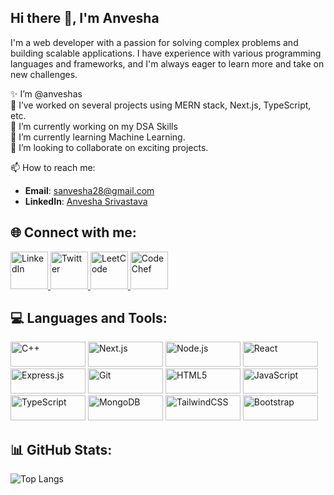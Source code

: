 <!--
**anveshas/anveshas** is a ✨ _special_ ✨ repository because its `README.md` (this file) appears on your GitHub profile.
Here are some ideas to get you started:-->
## Hi there 👋, I'm Anvesha
<!--
<p align="center">
  <span style="font-size: 24px;"><strong>Hi there 👋, I'm Anvesha</strong></span>
</p>
<p align="center">
  <img src="https://dtmvamahs40ux.cloudfront.net/gl-academy/course/course-1199-Free%20Data%20Sources.jpg" alt="Image">
</p>-->

I'm a web developer with a passion for solving complex problems and building scalable applications. I have experience with various programming languages and frameworks, and I'm always eager to learn more and take on new challenges.

✨ I’m @anveshas  
🔭 I’ve worked on several projects using MERN stack, Next.js, TypeScript, etc.  
🔭 I’m currently working on my DSA Skills  
🌱 I’m currently learning Machine Learning.  
👯 I’m looking to collaborate on exciting projects.


📫 How to reach me:
- **Email**: [sanvesha28@gmail.com](mailto:sanvesha28@gmail.com)
- **LinkedIn**: [Anvesha Srivastava](https://www.linkedin.com/in/anvesha-srivastava-41babb25a/)

## 🌐 Connect with me:
<a href="https://www.linkedin.com/in/anvesha-srivastava-41babb25a/">
  <img src="https://images.rawpixel.com/image_png_800/czNmcy1wcml2YXRlL3Jhd3BpeGVsX2ltYWdlcy93ZWJzaXRlX2NvbnRlbnQvbHIvdjk4Mi1kMy0xMC5wbmc.png" alt="LinkedIn" width="60" height="60">
</a>
<a href="https://x.com/Anvesha91091051/">
  <img src="https://cdn.pixabay.com/photo/2015/03/10/17/30/twitter-667462_640.png" alt="Twitter" width="60" height="60">
</a>
<a href="https://leetcode.com/u/diya9/">
  <img src="https://encrypted-tbn0.gstatic.com/images?q=tbn:ANd9GcQvhFQX5MMDl81fsQPbYdEnsO0g8d6QWdjQ5g&s" alt="LeetCode" width="60" height="60">
</a>
<a href="https://www.codechef.com/users/sanvesha28">
  <img src="https://encrypted-tbn0.gstatic.com/images?q=tbn:ANd9GcTEcv_WJfqB-tC3ZFADRoUMMMTtOA6ZzyAA6g&s" alt="CodeChef" width="60" height="60">
</a>

## 💻 Languages and Tools:
<img src="https://img.shields.io/badge/C++-00599C?style=flat&logo=cplusplus&logoColor=white" alt="C++" width="120" height="40"> <img src="https://img.shields.io/badge/Next.js-000000?style=flat&logo=nextdotjs&logoColor=white" alt="Next.js" width="120" height="40"> <img src="https://img.shields.io/badge/Node.js-339933?style=flat&logo=nodedotjs&logoColor=white" alt="Node.js" width="120" height="40"> <img src="https://img.shields.io/badge/React-20232A?style=flat&logo=react&logoColor=61DAFB" alt="React" width="120" height="40"> <img src="https://img.shields.io/badge/Express.js-000000?style=flat&logo=express&logoColor=white" alt="Express.js" width="120" height="40"> <img src="https://img.shields.io/badge/Git-F05032?style=flat&logo=git&logoColor=white" alt="Git" width="120" height="40"> <img src="https://img.shields.io/badge/HTML5-E34F26?style=flat&logo=html5&logoColor=white" alt="HTML5" width="120" height="40"> <img src="https://img.shields.io/badge/JavaScript-F7DF1E?style=flat&logo=javascript&logoColor=black" alt="JavaScript" width="120" height="40"> <img src="https://img.shields.io/badge/TypeScript-3178C6?style=flat&logo=typescript&logoColor=white" alt="TypeScript" width="120" height="40"> <img src="https://img.shields.io/badge/MongoDB-47A248?style=flat&logo=mongodb&logoColor=white" alt="MongoDB" width="120" height="40"> <img src="https://img.shields.io/badge/TailwindCSS-38B2AC?style=flat&logo=tailwindcss&logoColor=white" alt="TailwindCSS" width="120" height="40"> <img src="https://img.shields.io/badge/Bootstrap-563D7C?style=flat&logo=bootstrap&logoColor=white" alt="Bootstrap" width="120" height="40">

<!--!## GIF
<img src="https://user-images.githubusercontent.com/115834477-dbab4500-a447-11eb-908a-139a6edaec5c.gif" alt="GIF" width="300">-->

## 📊 GitHub Stats:
<!--![Anvesha's GitHub stats](https://github-readme-stats.vercel.app/api?username=anveshas&show_icons=true&theme=radical) -->
![Top Langs](https://github-readme-stats.vercel.app/api/top-langs/?username=anveshas&layout=compact&theme=radical)

<!--
## 📄 Know about my experiences:
[Resume](https://path/to/your/resume)

![AngularJS](https://img.shields.io/badge/AngularJS-E23237?style=flat&logo=angularjs&logoColor=white)
![GIF](https://user-images.githubusercontent.com/115834477-dbab4500-a447-11eb-908a-139a6edaec5c.gif)
💬 Ask me about ...-->
